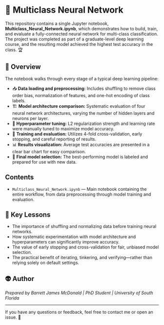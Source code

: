 # 🤖 Multiclass Neural Network

This repository contains a single Jupyter notebook, **Multiclass_Neural_Network.ipynb**, which demonstrates how to build, train, and evaluate a fully-connected neural network for multi-class classification. The project was completed as part of a graduate-level deep learning course, and the resulting model achieved the highest test accuracy in the class. 🏆

## 📝 Overview

The notebook walks through every stage of a typical deep learning pipeline:
- 📥 **Data loading and preprocessing:** Includes shuffling to remove class order bias, normalization of features, and one-hot encoding of class labels.
- 🏗️ **Model architecture comparison:** Systematic evaluation of four neural network architectures, varying the number of hidden layers and neurons per layer.
- 🎯 **Hyperparameter tuning:** L2 regularization strength and learning rate were manually tuned to maximize model accuracy.
- 🔄 **Training and evaluation:** Utilizes 4-fold cross-validation, early stopping, and careful reporting of results.
- 📊 **Results visualization:** Average test accuracies are presented in a clear bar chart for easy comparison.
- 🏅 **Final model selection:** The best-performing model is labeled and prepared for use with new data.

## Contents

- `Multiclass_Neural_Network.ipynb` — Main notebook containing the entire workflow, from data preprocessing through model training and evaluation.


## 🔑 Key Lessons

- The importance of shuffling and normalizing data before training neural networks.
- How systematic experimentation with model architecture and hyperparameters can significantly improve accuracy.
- The value of early stopping and cross-validation for fair, unbiased model selection.
- The practical benefit of iterating, tinkering, and verifying—rather than relying solely on default settings.

## 👽 Author

*Prepared by Barrett James McDonald | PhD Student | University of South Florida*

---

If you have any questions or feedback, feel free to contact me or open an issue. 💬
